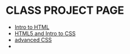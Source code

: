 # CLASS PROJECT PAGE


<ul>
    <li><a href="intro_into_html/index.html">Intro to HTML</a></li>
    <li><a href="html_intro_to_css/index.html">HTML5 and Intro to CSS</a></li>
    <li><a href="adv_css/index.html">advanced CSS</a><li>
</ul>